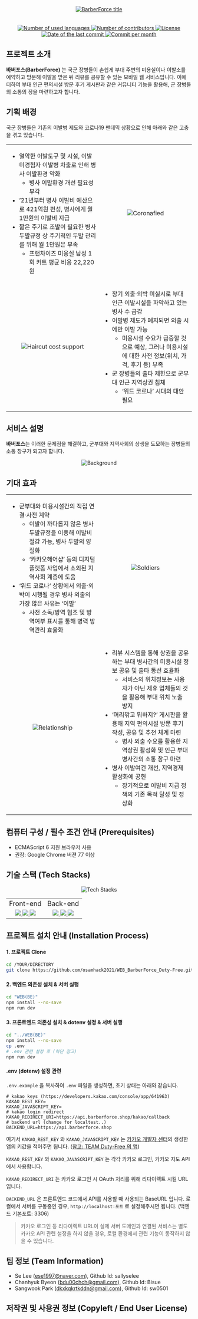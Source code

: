 <!--
<div align="center">
  <a href="https://github.com/osamhack2021/WEB_BarberForce_Duty-Free">
      <img src="/IMAGES/1_readme_title_1676.png" alt="BarberForce title" align="center">
  </a>
</div>
-->

<div align="center">
  <a href="https://github.com/osamhack2021/WEB_BarberForce_Duty-Free">
      <img src="/IMAGES/title_grad.png" alt="BarberForce title" align="center">
  </a>
</div><br><br>

<!--
<div align="center">
  <a href="https://github.com/osamhack2021/WEB_BarberForce_Duty-Free">
      <img src="/IMAGES/title_white.png" alt="BarberForce title" align="center">
  </a>
</div>
-->

<div align="center">
  <!-- no. of used languages -->
  <a href="">
      <img src="https://img.shields.io/github/languages/count/osamhack2021/WEB_BarberForce_Duty-Free?style=for-the-badge" alt="Number of used languages">
  </a>
  <!-- no. of contributors -->
  <a href="">
      <img src="https://img.shields.io/github/contributors/osamhack2021/WEB_BarberForce_Duty-Free?style=for-the-badge" alt="Number of contributors">
  </a>
  <!-- license -->
  <a href="">
      <img src="https://img.shields.io/github/license/osamhack2021/WEB_BarberForce_Duty-Free?style=for-the-badge" alt="License">
  </a>
  <br>
  <!-- last commit -->
  <a href="">
      <img src="https://img.shields.io/github/last-commit/osamhack2021/WEB_BarberForce_Duty-Free?style=for-the-badge" alt="Date of the last commit">
  </a>
  <!-- commit per month -->
  <a href="">
      <img src="https://img.shields.io/github/commit-activity/m/osamhack2021/WEB_BarberForce_Duty-Free?style=for-the-badge" alt="Commit per month">
  </a>
</div>

## 프로젝트 소개

<!--
<table>
	<tr>
		<td>
			<a href="https://www.youtube.com/watch?v=suvEYpgqv18"><img src="/image/INTRO_THUMBNAIL.png"></a>
		</td>
		<td>
			<a href="https://www.youtube.com/watch?v=Oh-SFOLAom0"><img src="/image/GUIDE_THUMBNAIL.png"></a>
		</td>
	</tr>
	<tr>
		<td align="center">
			<b>소개 영상</b>
		</td>
		<td align="center">
			<b>가이드 영상</b>
		</td>
	</tr>
</table>
-->

**바버포스(BarberForce)** 는 국군 장병들이 손쉽게 부대 주변의 미용실이나 이발소를 예약하고 방문해 이발을 받은 뒤 리뷰를 공유할 수 있는 모바일 웹 서비스입니다. 이에 더하여 부대 인근 편의시설 방문 후기 게시판과 같은 커뮤니티 기능을 활용해,  군 장병들의 소통의 장을 마련하고자 합니다.

## 기획 배경

국군 장병들은 기존의 이발병 제도와 코로나19 팬데믹 상황으로 인해 아래와 같은 고충을 겪고 있습니다.

<table>
	<tr>
		<td width="50%">
      <ul>
        <li>
          열악한 이발도구 및 시설, 이발 미경험자 이발병 차출로 인해 병사 이발환경 악화
          <ul>
            <li>병사 이발환경 개선 필요성 부각</li>
          </ul>
        </li>
        <li>
          ’21년부터 병사 이발비 예산으로 421억원 편성, 병사에게 월 1만원의 이발비 지급
        </li>
        <li>
          짧은 주기로 조발이 필요한 병사 두발규정 상 주기적인 두발 관리를 위해 월 1만원은 부족
          <ul>
            <li>프랜차이즈 미용실 남성 1회 커트 평균 비용 22,220원</li>
          </ul>
        </li>
      </ul>
		</td>
		<td width="50%" align="center">
			<img src="/IMAGES/Chosunbiz.png" alt="Coronafied">
		</td>
	</tr>
	<tr>
		<td width="50%" align="center">
			<img src="/IMAGES/ChannelA.png" alt="Haircut cost support">
		</td>
		<td width="50%">
      <ul>
        <li>
          장기 외출·외박 미실시로 부대 인근 이발시설을 파악하고 있는 병사 수 급감
        </li>
        <li>
          이발병 제도가 폐지되면 외출 시에만 이발 가능
          <ul>
            <li>미용시설 수요가 급증할 것으로 예상, 그러나 미용시설에 대한 사전 정보(위치, 가격, 후기 등) 부족
            </li>
          </ul>
        </li>
        <li>
          군 장병들의 출타 제한으로 군부대 인근 지역상권 침체
          <ul>
            <li>‘위드 코로나’ 시대의 대안 필요</li>
          </ul>
        </li>
      </ul>
		</td>
	</tr>
</table>

## 서비스 설명

**바버포스**는 이러한 문제점을 해결하고, 군부대와 지역사회의 상생을 도모하는 장병들의 소통 창구가 되고자 합니다.

<div align="center">
  <img src="/IMAGES/2_readme_bg_1676.png" alt="Background" align="center">
</div>

## 기대 효과

<table>
	<tr>
		<td width="50%">
      <ul>
        <li>
          군부대와 미용시설간의 직접 연결·사전 계약
          <ul>
            <li>이발이 까다롭지 않은 병사 두발규정을 이용해 이발비 절감 가능, 병사 두발의 양질화</li>
            <li>‘카카오헤어샵’ 등의 디지털 플랫폼 사업에서 소외된 지역사회 계층에 도움</li>
          </ul>
        </li>
        <li>
          ‘위드 코로나’ 상황에서 외출·외박이 시행될 경우 병사 외출의 가장 많은 사유는 ‘이발’
          <ul>
            <li>사전 소독/방역 협조 및 방역여부 표시를 통해 병력 방역관리 효율화</li>
          </ul>
        </li>
      </ul>
		</td>
		<td width="50%" align="center">
			<img src="/IMAGES/MBCnews.png" alt="Soldiers">
		</td>
	</tr>
	<tr>
		<td width="50%" align="center">
			<img src="/IMAGES/Daehan.png" alt="Relationship">
		</td>
		<td width="50%">
      <ul>
        <li>
          리뷰 시스템을 통해 상권을 공유하는 부대 병사간의 미용시설 정보 공유 및 출타 동선 효율화
          <ul>
            <li>서비스의 위치정보는 사용자가 아닌 제휴 업체들의 것을 활용해 부대 위치 노출 방지</li>
          </ul>
        </li>
        <li>
          ‘머리깎고 뭐하지?’ 게시판을 활용해 지역 편의시설 방문 후기 작성, 공유 및 추천 체계 마련
          <ul>
            <li>병사 외출 수요를 활용한 지역상권 활성화 및 인근 부대 병사간의 소통 창구 마련
            </li>
          </ul>
        </li>
        <li>
          병사 이발여건 개선, 지역경제 활성화에 공헌
          <ul>
            <li>장기적으로 이발비 지급 정책의 기존 목적 달성 및 정상화</li>
          </ul>
        </li>
      </ul>
		</td>
	</tr>
</table>

<!--

## 기능 설명

장병들은 부대원임을 인증하고 '바버포스'에 가입할 수 있으며, 외출이나 외박 일정에 맞추어 미리 이들 미용시설에 이발 서비스를 예약하게 됩니다. 이렇게 이발 서비스를 받은 후 간단한 별점 시스템을 이용해 만족도를 평가하고, 다른 장병들의 별점과 리뷰를 참고해 자신이 예약하는 데에 활용할 수도 있습니다.

-->

## 컴퓨터 구성 / 필수 조건 안내 (Prerequisites)

- ECMAScript 6 지원 브라우저 사용
- 권장: Google Chrome 버젼 77 이상

## 기술 스택 (Tech Stacks)

<p align="center">
  <img src="/IMAGES/TechStacks.png" alt="Tech Stacks" align="center">
</p>

<table align="center">
	<tr>
		<td align="center">
			<font style="font-size: large">Front-end</font>
		</td>
		<td align="center">
			<font style="font-size: large">Back-end</font>
		</td>
	</tr>
	<tr>
		<td align="center">
			<a href="https://nuxtjs.org/" target="_blank">
        <img src="https://img.shields.io/badge/nuxt.js-00DC82?style=for-the-badge&logo=nuxt.js&logoColor=white"/>
      </a>
      <a href="https://tailwindcss.com/" target="_blank">
        <img src="https://img.shields.io/badge/tailwind css-06B6D4?style=for-the-badge&logo=tailwind css&logoColor=white"/>
      </a>
      <a href="https://axios-http.com/" target="_blank">
        <img src="https://img.shields.io/badge/Axios-854195?style=for-the-badge&logoColor=white"/>
      </a>
		</td>
		<td align="center">
			<a href="https://nodejs.org/" target="_blank">
        <img src="https://img.shields.io/badge/Node.js-339933?style=for-the-badge&logo=node.js&logoColor=white"/>
      </a>
      <a href="https://expressjs.com/" target="_blank">
        <img src="https://img.shields.io/badge/express-000000?style=for-the-badge&logo=express&logoColor=white"/>
      </a>
      <a href="https://www.mongodb.com/" target="_blank">
        <img src="https://img.shields.io/badge/mongodb-47A248?style=for-the-badge&logo=mongodb&logoColor=white"/>
      </a>
		</td>
	</tr>
</table>

## 프로젝트 설치 안내 (Installation Process)

#### 1. 프로젝트 Clone
``` bash
cd /YOUR/DIRECTORY
git clone https://github.com/osamhack2021/WEB_BarberForce_Duty-Free.git
```

#### 2. 백엔드 의존성 설치 & 서버 실행
``` bash
cd "WEB(BE)"
npm install --no-save
npm run dev
```

#### 3. 프론트엔드 의존성 설치 & dotenv 설정 & 서버 실행
``` bash
cd "../WEB(BE)"
npm install --no-save
cp .env
# .env 관련 설정 후 (하단 참고)
npm run dev
```

#### .env (dotenv) 설정 관련

`.env.example` 을 복사하여 `.env` 파일을 생성하면, 초기 상태는 아래와 같습니다.

``` dotenv
# kakao keys (https://developers.kakao.com/console/app/641963)
KAKAO_REST_KEY=
KAKAO_JAVASCRIPT_KEY=
# kakao login redirect
KAKAO_REDIRECT_URI=https://api.barberforce.shop/kakao/callback
# backend url (change for localtest..)
BACKEND_URL=https://api.barberforce.shop
```

여기서 `KAKAO_REST_KEY` 와 `KAKAO_JAVASCRIPT_KEY` 는 [카카오 개발자 센터](https://developers.kakao.com)의 생성한 앱의 키값을 적어주면 됩니다. ([참고: TEAM Duty-Free 의 앱](https://developers.kakao.com/console/app/641963))

`KAKAO_REST_KEY` 와 `KAKAO_JAVASCRIPT_KEY` 는 각각 카카오 로그인, 카카오 지도 API 에서 사용합니다.

`KAKAO_REDIRECT_URI` 는 카카오 로그인 시 OAuth 처리를 위해 리다이렉트 시킬 URL 입니다.

`BACKEND_URL` 은 프론트엔드 코드에서 API를 사용할 때 사용되는 BaseURL 입니다. 로컬에서 서버를 구동중인 경우, `http://localhost:포트` 로 설정해주시면 됩니다. (백엔드 기본포트: 3306)


> 카카오 로그인 등 리다이렉트 URL이 실제 서버 도메인과 연결된 서비스는 별도 카카오 API 관련 설정을 하지 않을 경우, 로컬 환경에서 관련 기능이 동작하지 않을 수 있습니다.
 
## 팀 정보 (Team Information)
- Se Lee (ese1997@naver.com), Github Id: sallyselee
- Chanhyuk Byeon (bdu00chch@gmail.com), Github Id: Bisue
- Sangwook Park (dkxkqkrtkddn@gmail.com), Github Id: sw0501

## 저작권 및 사용권 정보 (Copyleft / End User License)
